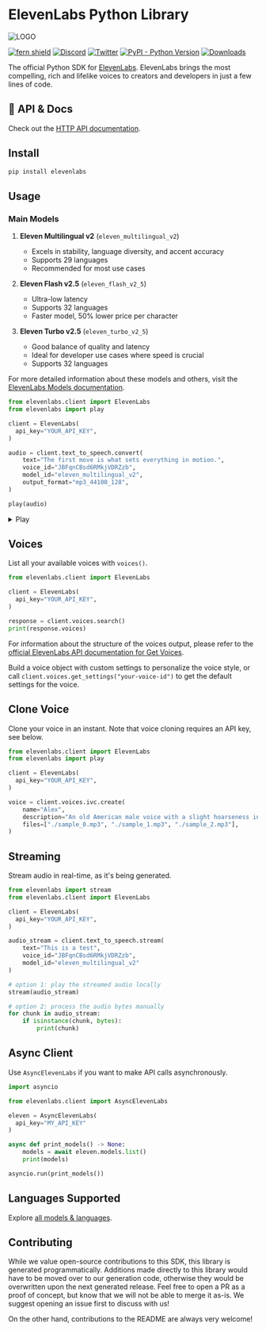 # ElevenLabs Python Library

![LOGO](https://github.com/elevenlabs/elevenlabs-python/assets/12028621/21267d89-5e82-4e7e-9c81-caf30b237683)

[![fern shield](https://img.shields.io/badge/%F0%9F%8C%BF-SDK%20generated%20by%20Fern-brightgreen)](https://buildwithfern.com/?utm_source=fern-elevenlabs/elevenlabs-python/readme)
[![Discord](https://badgen.net/badge/black/ElevenLabs/icon?icon=discord&label)](https://discord.gg/elevenlabs)
[![Twitter](https://badgen.net/badge/black/elevenlabsio/icon?icon=twitter&label)](https://twitter.com/elevenlabsio)
[![PyPI - Python Version](https://img.shields.io/pypi/v/elevenlabs?style=flat&colorA=black&colorB=black)](https://pypi.org/project/elevenlabs/)
[![Downloads](https://static.pepy.tech/personalized-badge/elevenlabs?period=total&units=international_system&left_color=black&right_color=black&left_text=Downloads)](https://pepy.tech/project/elevenlabs)

The official Python SDK for [ElevenLabs](https://elevenlabs.io/). ElevenLabs brings the most compelling, rich and lifelike voices to creators and developers in just a few lines of code.

## 📖 API & Docs

Check out the [HTTP API documentation](https://elevenlabs.io/docs/api-reference).

## Install

```bash
pip install elevenlabs
```

## Usage

### Main Models

1. **Eleven Multilingual v2** (`eleven_multilingual_v2`)

    - Excels in stability, language diversity, and accent accuracy
    - Supports 29 languages
    - Recommended for most use cases

2. **Eleven Flash v2.5** (`eleven_flash_v2_5`)

    - Ultra-low latency
    - Supports 32 languages
    - Faster model, 50% lower price per character

2. **Eleven Turbo v2.5** (`eleven_turbo_v2_5`)

    - Good balance of quality and latency
    - Ideal for developer use cases where speed is crucial
    - Supports 32 languages

For more detailed information about these models and others, visit the [ElevenLabs Models documentation](https://elevenlabs.io/docs/models).

```py
from elevenlabs.client import ElevenLabs
from elevenlabs import play

client = ElevenLabs(
  api_key="YOUR_API_KEY",
)

audio = client.text_to_speech.convert(
    text="The first move is what sets everything in motion.",
    voice_id="JBFqnCBsd6RMkjVDRZzb",
    model_id="eleven_multilingual_v2",
    output_format="mp3_44100_128",
)

play(audio)
```

<details> <summary> Play </summary>

🎧 **Try it out!** Want to hear our voices in action? Visit the [ElevenLabs Voice Lab](https://elevenlabs.io/voice-lab) to experiment with different voices, languages, and settings.

</details>

## Voices

List all your available voices with `voices()`.

```py
from elevenlabs.client import ElevenLabs

client = ElevenLabs(
  api_key="YOUR_API_KEY",
)

response = client.voices.search()
print(response.voices)
```

For information about the structure of the voices output, please refer to the [official ElevenLabs API documentation for Get Voices](https://elevenlabs.io/docs/api-reference/get-voices).

Build a voice object with custom settings to personalize the voice style, or call
`client.voices.get_settings("your-voice-id")` to get the default settings for the voice.

</details>

## Clone Voice

Clone your voice in an instant. Note that voice cloning requires an API key, see below.

```py
from elevenlabs.client import ElevenLabs
from elevenlabs import play

client = ElevenLabs(
  api_key="YOUR_API_KEY",
)

voice = client.voices.ivc.create(
    name="Alex",
    description="An old American male voice with a slight hoarseness in his throat. Perfect for news", # Optional
    files=["./sample_0.mp3", "./sample_1.mp3", "./sample_2.mp3"],
)
```

## Streaming

Stream audio in real-time, as it's being generated.

```py
from elevenlabs import stream
from elevenlabs.client import ElevenLabs

client = ElevenLabs(
  api_key="YOUR_API_KEY",
)

audio_stream = client.text_to_speech.stream(
    text="This is a test",
    voice_id="JBFqnCBsd6RMkjVDRZzb",
    model_id="eleven_multilingual_v2"
)

# option 1: play the streamed audio locally
stream(audio_stream)

# option 2: process the audio bytes manually
for chunk in audio_stream:
    if isinstance(chunk, bytes):
        print(chunk)

```

## Async Client

Use `AsyncElevenLabs` if you want to make API calls asynchronously.

```python
import asyncio

from elevenlabs.client import AsyncElevenLabs

eleven = AsyncElevenLabs(
  api_key="MY_API_KEY"
)

async def print_models() -> None:
    models = await eleven.models.list()
    print(models)

asyncio.run(print_models())
```

## Languages Supported

Explore [all models & languages](https://elevenlabs.io/docs/models).

## Contributing

While we value open-source contributions to this SDK, this library is generated programmatically. Additions made directly to this library would have to be moved over to our generation code, otherwise they would be overwritten upon the next generated release. Feel free to open a PR as a proof of concept, but know that we will not be able to merge it as-is. We suggest opening an issue first to discuss with us!

On the other hand, contributions to the README are always very welcome!

